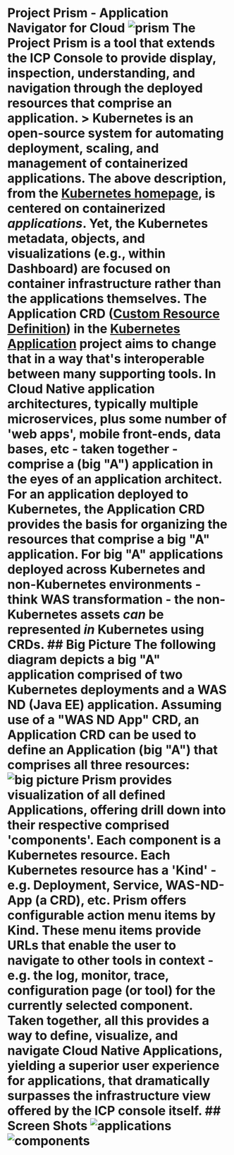 # Project Prism - Application Navigator for Cloud ![prism](https://github.com/kappnav/design/blob/master/images/prism.png) The Project Prism is a tool that extends the ICP Console to provide display, inspection, understanding, and navigation through the deployed resources that comprise an application. > Kubernetes is an open-source system for automating deployment, scaling, and management of containerized applications. The above description, from the [Kubernetes homepage](https://kubernetes.io/), is centered on containerized _applications_. Yet, the Kubernetes metadata, objects, and visualizations (e.g., within Dashboard) are focused on container infrastructure rather than the applications themselves. The Application CRD ([Custom Resource Definition](https://kubernetes.io/docs/concepts/api-extension/custom-resources/#customresourcedefinitions)) in the [Kubernetes Application](https://github.com/kubernetes-sigs/application) project aims to change that in a way that's interoperable between many supporting tools. In Cloud Native application architectures, typically multiple microservices, plus some number of 'web apps', mobile front-ends, data bases, etc - taken together - comprise a (big "A") application in the eyes of an application architect. For an application deployed to Kubernetes, the Application CRD provides the basis for organizing the resources that comprise a big "A" application. For big "A" applications deployed across Kubernetes and non-Kubernetes environments - think WAS transformation - the non-Kubernetes assets _can_ be represented _in_ Kubernetes using CRDs. ## Big Picture The following diagram depicts a big "A" application comprised of two Kubernetes deployments and a WAS ND (Java EE) application. Assuming use of a "WAS ND App" CRD, an Application CRD can be used to define an Application (big "A") that comprises all three resources: ![big picture](https://github.com/kappnav/design/blob/master/images/big-picture.png) Prism provides visualization of all defined Applications, offering drill down into their respective comprised 'components'. Each component is a Kubernetes resource. Each Kubernetes resource has a 'Kind' - e.g. Deployment, Service, WAS-ND-App (a CRD), etc. Prism offers configurable action menu items by Kind. These menu items provide URLs that enable the user to navigate to other tools in context - e.g. the log, monitor, trace, configuration page (or tool) for the currently selected component. Taken together, all this provides a way to define, visualize, and navigate Cloud Native Applications, yielding a superior user experience for applications, that dramatically surpasses the infrastructure view offered by the ICP console itself. ## Screen Shots ![applications](https://github.com/kappnav/design/blob/master/images/screen-shot-applications.png) ![components](https://github.com/kappnav/design/blob/master/images/screen-shot-components.png)

